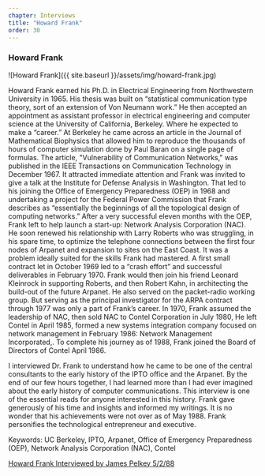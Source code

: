 ```yaml
---
chapter: Interviews
title: "Howard Frank"
order: 30
---
```


### Howard Frank

![Howard Frank]({{ site.baseurl }}/assets/img/howard-frank.jpg)

Howard Frank earned his Ph.D. in Electrical Engineering from Northwestern University in 1965. His thesis was built on “statistical communication type theory, sort of an extension of Von Neumann work.” He then accepted an appointment as assistant professor in electrical engineering and computer science at the University of California, Berkeley. Where he expected to make a “career.” At Berkeley he came across an article in the Journal of Mathematical Biophysics that allowed him to reproduce the thousands of hours of computer simulation done by Paul Baran on a single page of formulas. The article, "Vulnerability of Communication Networks," was published in the IEEE Transactions on Communication Technology in December 1967. It attracted immediate attention and Frank was invited to give a talk at the Institute for Defense Analysis in Washington. That led to his joining the Office of Emergency Preparedness (OEP) in 1968 and undertaking a project for the Federal Power Commission that Frank describes as “essentially the beginnings of all the topological design of computing networks.” After a very successful eleven months with the OEP, Frank left to help launch a start-up: Network Analysis Corporation (NAC). He soon renewed his relationship with Larry Roberts who was struggling, in his spare time, to optimize the telephone connections between the first four nodes of Arpanet and expansion to sites on the East Coast. It was a problem ideally suited for the skills Frank had mastered. A first small contract let in October 1969 led to a “crash effort” and successful deliverables in February 1970. Frank would then join his friend Leonard Kleinrock in supporting Roberts, and then Robert Kahn, in architecting the build-out of the future Arpanet. He also served on the packet-radio working group. But serving as the principal investigator for the ARPA contract through 1977 was only a part of Frank’s career. In 1970, Frank assumed the leadership of NAC, then sold NAC to Contel Corporation in July 1980, He left Contel in April 1985, formed a new systems integration company focused on network management in February 1986: Network Management Incorporated,. To complete his journey as of 1988, Frank joined the Board of Directors of Contel April 1986.

I interviewed Dr. Frank to understand how he came to be one of the central consultants to the early history of the IPTO office and the Arpanet. By the end of our few hours together, I had learned more than I had ever imagined about the early history of computer communications. This interview is one of the essential reads for anyone interested in this history. Frank gave generously of his time and insights and informed my writings. It is no wonder that his achievements were not over as of May 1988. Frank personifies the technological entrepreneur and executive.

Keywords: UC Berkeley, IPTO, Arpanet, Office of Emergency Preparedness (OEP), Network Analysis Corporation (NAC), Contel

[Howard Frank Interviewed by James Pelkey 5/2/88](https://archive.computerhistory.org/resources/access/text/2016/02/102738078-05-01-acc.pdf)
